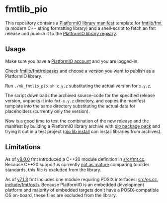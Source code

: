 # fmtlib_pio

This repository contains a [PlatformIO library manifest](https://docs.platformio.org/en/latest//librarymanager/config.html) template for [fmtlib/fmt](https://github.com/fmtlib/fmt) (a modern C++ string formatting library) and a shell-script to fetch an fmt release and publish it to the [PlatformIO library registry](https://platformio.org/lib).

## Usage

Make sure you have a [PlatformIO account](https://docs.platformio.org/en/latest//plus/pio-account.html) and you are logged-in.

Check [fmtlib/fmt/releases](https://github.com/fmtlib/fmt/releases) and choose a version you want to publish as a PlatformIO library.

Run `./mk_fmtlib_pio.sh x.y.z` substituting the actual version for `x.y.z`.

The script downloads the archived source-code for the specified release version, unpacks it into `fmt-x.y.z` directory, and copies the manifest template into the same directory substituting the actual data for placeholders (currently only the version).

Now is a good time to test the combination of the new release and the manifest by building a PlatformIO library archive with [pio package pack](https://docs.platformio.org/en/latest//core/userguide/package/cmd_pack.html) and trying it out in a test project ([pio lib install](https://docs.platformio.org/en/latest/core/userguide/lib/cmd_install.html) can install libraries from archives).

## Limitations

As of [v8.0.0](https://github.com/fmtlib/fmt/releases/tag/8.0.0) fmt introduced a C++20 module definition in [src/fmt.cc](https://github.com/fmtlib/fmt/blob/9e8b86fd2d9806672cc73133d21780dd182bfd24/src/fmt.cc). Because C++20 support is currently [not as mature](https://web.archive.org/web/20210607125616/https://en.cppreference.com/w/cpp/compiler_support/20) comparing to older standards, this file is excluded from the library.

As of [v7.1.3](https://github.com/fmtlib/fmt/releases/tag/7.1.3) fmt includes one module requiring POSIX interfaces: [src/os.cc](https://github.com/fmtlib/fmt/blob/7bdf0628b1276379886c7f6dda2cef2b3b374f0b/src/os.cc), [include/fmt/os.h](https://github.com/fmtlib/fmt/blob/7bdf0628b1276379886c7f6dda2cef2b3b374f0b/include/fmt/os.h). Because PlatformIO is an embedded development platform and majority of embedded targets don't have a POSIX-compatible OS on-board, these files are excluded from the library.
